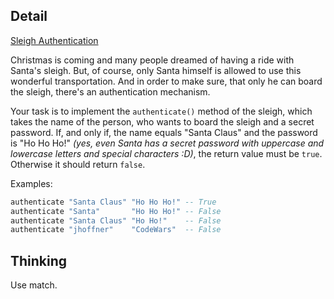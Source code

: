 ## Detail

[Sleigh Authentication](https://www.codewars.com/kata/sleigh-authentication)

Christmas is coming and many people dreamed of having a ride with Santa's sleigh. But, of course, only Santa himself is allowed to use this wonderful transportation. And in order to make sure, that only he can board the sleigh, there's an authentication mechanism.

Your task is to implement the `authenticate()` method of the sleigh, which takes the name of the person, who wants to board the sleigh and a secret password. If, and only if, the name equals "Santa Claus" and the password is "Ho Ho Ho!" *(yes, even Santa has a secret password with uppercase and lowercase letters and special characters :D)*, the return value must be `true`. Otherwise it should return `false`.

Examples:

```haskell
authenticate "Santa Claus" "Ho Ho Ho!" -- True
authenticate "Santa"       "Ho Ho Ho!" -- False
authenticate "Santa Claus" "Ho Ho!"    -- False
authenticate "jhoffner"    "CodeWars"  -- False
```

## Thinking

Use match.